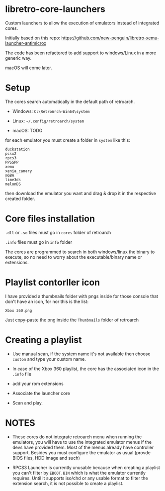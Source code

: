 # libretro-core-launchers
Custom launchers to allow the execution of emulators instead of integrated cores.

Initially based on this repo: https://github.com/new-penguin/libretro-xemu-launcher-antimicrox

The code has been refactored to add support to windows/Linux in a more generic way.

macOS will come later.

# Setup

The cores search automatically in the default path of retroarch.

- Windows: `C:\RetroArch-Win64\system`

- Linux: `~/.config/retroarch/system`

- macOS: TODO

for each emulator you must create a folder in `system` like this:

```
duckstation
pcsx2
rpcs3
PPSSPP
xemu
xenia_canary
mGBA
lime3ds
melonDS
```

then download the emulator you want and drag & drop it in the respective created folder.

# Core files installation

`.dll` or `.so` files must go in `cores` folder of retroarch

`.info` files must go in `info` folder

The cores are programmed to search in both windows/linux the binary to execute, so no need to worry about the executable/binary name or extensions.


# Playlist contorller icon

I have provided a thumbnails folder with pngs inside for those console that don't have an icon, for nor this is the list:

```
Xbox 360.png
```

Just copy-paste the png inside the `Thumbnails` folder of retroarch

# Creating a playlist

- Use manual scan, if the system name it's not available then choose `custom` and type your custom name.

- In case of the Xbox 360 playlist, the core has the associated icon in the `.info` file

- add your rom extensions

- Associate the launcher core

- Scan and play.

# NOTES

- These cores do not integrate retroarch menu when running the emulators, you will have to use the integrated emulator menus if the devs have provided them.
  Most of the menus already have controller support. Besides you must configure the emulator as usual (provde BIOS files, HDD image and such)

- RPCS3 Launcher is currently unusable because when creating a playlist you can't filter by `EBOOT.BIN` which is what the emulator currently requires. Until it supports iso/chd
  or any usable format to filter the extension search, it is not possible to create a playlist.
